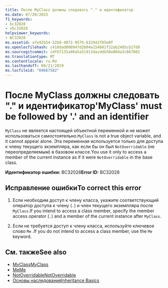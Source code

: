 ```yaml
---
title: После MyClass должны следовать "." и идентификатор
ms.date: 07/20/2015
f1_keywords:
- bc32028
- vbc32028
helpviewer_keywords:
- BC32028
ms.assetid: a7e92b54-32b8-4072-9576-632942f05e0f
ms.openlocfilehash: c418dad800947d2b04a154b01f32ab2485cb1fd8
ms.sourcegitcommit: cdf67135a98a5a51913dacddb58e004a3c867802
ms.translationtype: MT
ms.contentlocale: ru-RU
ms.lasthandoff: 08/21/2019
ms.locfileid: "69667582"
---
```

# <a name="myclass-must-be-followed-by--and-an-identifier"></a><span data-ttu-id="872e3-102">После MyClass должны следовать "." и идентификатор</span><span class="sxs-lookup"><span data-stu-id="872e3-102">'MyClass' must be followed by '.' and an identifier</span></span>
<span data-ttu-id="872e3-103">`MyClass` не является настоящей объектной переменной и не может использоваться самостоятельно.</span><span class="sxs-lookup"><span data-stu-id="872e3-103">`MyClass` is not a true object variable, and it cannot appear alone.</span></span> <span data-ttu-id="872e3-104">Эта переменная используется только для доступа к члену текущего экземпляра, как если бы он был `NotOverridable` (не переопределяемым) в базовом классе.</span><span class="sxs-lookup"><span data-stu-id="872e3-104">You use it only to access a member of the current instance as if it were `NotOverridable` in the base class.</span></span>  
  
 <span data-ttu-id="872e3-105">**Идентификатор ошибки:** BC32028</span><span class="sxs-lookup"><span data-stu-id="872e3-105">**Error ID:** BC32028</span></span>  
  
## <a name="to-correct-this-error"></a><span data-ttu-id="872e3-106">Исправление ошибки</span><span class="sxs-lookup"><span data-stu-id="872e3-106">To correct this error</span></span>  
  
1. <span data-ttu-id="872e3-107">Если необходим доступ к члену класса, укажите соответствующий оператор доступа к члену (`.`) и член текущего экземпляра после `MyClass`.</span><span class="sxs-lookup"><span data-stu-id="872e3-107">If you intend to access a class member, specify the member access operator (`.`) and a member of the current instance after `MyClass`.</span></span>  
  
2. <span data-ttu-id="872e3-108">Если не требуется доступ к члену класса, используйте ключевое слово `Me` .</span><span class="sxs-lookup"><span data-stu-id="872e3-108">If you do not intend to access a class member, use the `Me` keyword.</span></span>  
  
## <a name="see-also"></a><span data-ttu-id="872e3-109">См. также</span><span class="sxs-lookup"><span data-stu-id="872e3-109">See also</span></span>

- [<span data-ttu-id="872e3-110">MyClass</span><span class="sxs-lookup"><span data-stu-id="872e3-110">MyClass</span></span>](../programming-guide/program-structure/me-my-mybase-and-myclass.md#myclass)
- [<span data-ttu-id="872e3-111">Me</span><span class="sxs-lookup"><span data-stu-id="872e3-111">Me</span></span>](../programming-guide/program-structure/me-my-mybase-and-myclass.md#me)
- [<span data-ttu-id="872e3-112">NotOverridable</span><span class="sxs-lookup"><span data-stu-id="872e3-112">NotOverridable</span></span>](../../visual-basic/language-reference/modifiers/notoverridable.md)
- [<span data-ttu-id="872e3-113">Основы наследования</span><span class="sxs-lookup"><span data-stu-id="872e3-113">Inheritance Basics</span></span>](../../visual-basic/programming-guide/language-features/objects-and-classes/inheritance-basics.md)
